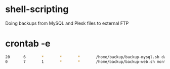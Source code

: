 # shell-scripting

Doing backups from MySQL and Plesk files to external FTP 

# crontab -e
```sh
20      6       *       *       *       /home/backup/backup-mysql.sh day 
0       7       1       *       *       /home/backup/backup-web.sh month

